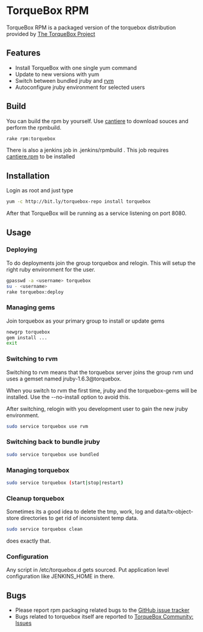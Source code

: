 # TorqueBox RPM
TorqueBox RPM is a packaged version of the torquebox distribution provided by
[The TorqueBox Project](https://github.com/torquebox)


## Features
- Install TorqueBox with one single yum command
- Update to new versions with yum 
- Switch between bundled jruby and [rvm](https://rvm.beginrescueend.com/)
- Autoconfigure jruby environment for selected users


## Build
You can build the rpm by yourself. Use
[cantiere](https://github.com/AncientLeGrey/cantiere) to download souces and
perform the rpmbuild.

```bash
rake rpm:torquebox
```

There is also a jenkins job in .jenkins/rpmbuild .
This job requires [cantiere.rpm](https://github.com/AncientLeGrey/overbox-base-rpms)
to be installed


## Installation
Login as root and just type

```bash
yum -c http://bit.ly/torquebox-repo install torquebox
```

After that TorqueBox will be running as a service listening on port 8080.

## Usage

### Deploying
To do deployments join the group torquebox and relogin. This will setup the
right ruby environment for the user.

```bash
gpasswd -a <username> torquebox
su - <username>
rake torquebox:deploy
```

### Managing gems
Join torquebox as your primary group to install or update gems

```bash
newgrp torquebox
gem install ...
exit
```

### Switching to rvm
Switching to rvm means that the torquebox server joins the group rvm und uses
a gemset named jruby-1.6.3@torquebox.

When you switch to rvm the first time, jruby and the torquebox-gems will be 
installed. Use the --no-install option to avoid this.

After switching, relogin with you development user to gain the new jruby environment.

```bash
sudo service torquebox use rvm
```

### Switching back to bundle jruby

```bash
sudo service torquebox use bundled
```

### Managing torquebox

```bash
sudo service torquebox (start|stop|restart)
```

### Cleanup torquebox
Sometimes its a good idea to delete the tmp, work, log and data/tx-object-store
directories to get rid of inconsistent temp data.

```bash
sudo service torquebox clean
```

does exactly that.

### Configuration
Any script in /etc/torquebox.d gets sourced. Put application level configuration
like JENKINS_HOME in there.


## Bugs
 - Please report rpm packaging related bugs to the [GitHub issue tracker](https://github.com/AncientLeGrey/torquebox.rpm/issues)
 - Bugs related to torquebox itself are reported to [TorqueBox Community: Issues](http://torquebox.org/community/issues/)

